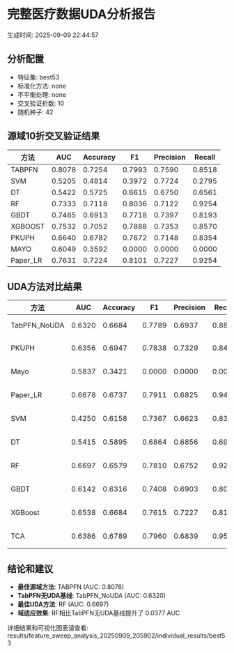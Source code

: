 # 完整医疗数据UDA分析报告

生成时间: 2025-09-09 22:44:57

## 分析配置

- 特征集: best53
- 标准化方法: none
- 不平衡处理: none
- 交叉验证折数: 10
- 随机种子: 42

## 源域10折交叉验证结果

| 方法 | AUC | Accuracy | F1 | Precision | Recall |
|------|-----|----------|----|-----------| -------|
| TABPFN | 0.8078 | 0.7254 | 0.7993 | 0.7590 | 0.8518 |
| SVM | 0.5205 | 0.4814 | 0.3972 | 0.7724 | 0.2795 |
| DT | 0.5422 | 0.5725 | 0.6615 | 0.6750 | 0.6561 |
| RF | 0.7333 | 0.7118 | 0.8036 | 0.7122 | 0.9254 |
| GBDT | 0.7465 | 0.6913 | 0.7718 | 0.7397 | 0.8193 |
| XGBOOST | 0.7532 | 0.7052 | 0.7888 | 0.7353 | 0.8570 |
| PKUPH | 0.6640 | 0.6782 | 0.7672 | 0.7148 | 0.8354 |
| MAYO | 0.6049 | 0.3592 | 0.0000 | 0.0000 | 0.0000 |
| Paper_LR | 0.7631 | 0.7224 | 0.8101 | 0.7227 | 0.9254 |

## UDA方法对比结果

| 方法 | AUC | Accuracy | F1 | Precision | Recall | 类型 |
|------|-----|----------|----|-----------| -------|------|
| TabPFN_NoUDA | 0.6320 | 0.6684 | 0.7789 | 0.6937 | 0.8880 | TabPFN基线 |
| PKUPH | 0.6356 | 0.6947 | 0.7838 | 0.7329 | 0.8474 | 传统基线 |
| Mayo | 0.5837 | 0.3421 | 0.0000 | 0.0000 | 0.0000 | 传统基线 |
| Paper_LR | 0.6678 | 0.6737 | 0.7911 | 0.6825 | 0.9429 | 传统基线 |
| SVM | 0.4250 | 0.6158 | 0.7367 | 0.6623 | 0.8391 | 机器学习基线 |
| DT | 0.5415 | 0.5895 | 0.6864 | 0.6856 | 0.6949 | 机器学习基线 |
| RF | 0.6697 | 0.6579 | 0.7810 | 0.6752 | 0.9276 | 机器学习基线 |
| GBDT | 0.6142 | 0.6316 | 0.7408 | 0.6903 | 0.8071 | 机器学习基线 |
| XGBoost | 0.6538 | 0.6684 | 0.7615 | 0.7227 | 0.8154 | 机器学习基线 |
| TCA | 0.6386 | 0.6789 | 0.7960 | 0.6839 | 0.9520 | UDA方法 |

## 结论和建议

- **最佳源域方法**: TABPFN (AUC: 0.8078)
- **TabPFN无UDA基线**: TabPFN_NoUDA (AUC: 0.6320)
- **最佳UDA方法**: RF (AUC: 0.6697)
- **域适应效果**: RF相比TabPFN无UDA基线提升了 0.0377 AUC

详细结果和可视化图表请查看: results/feature_sweep_analysis_20250909_205902/individual_results/best53